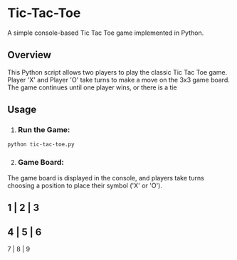 # Tic-Tac-Toe
A simple console-based Tic Tac Toe game implemented in Python.

## Overview
This Python script allows two players to play the classic Tic Tac Toe game. Player 'X' and Player 'O' take turns to make a move on the 3x3 game board. The game continues until one player wins, or there is a tie

## Usage
1. ### Run the Game:

```
python tic-tac-toe.py
```
2. ### Game Board:
The game board is displayed in the console, and players take turns choosing a position to place their symbol ('X' or 'O').

1 | 2 | 3
----------
4 | 5 | 6
----------
7 | 8 | 9

